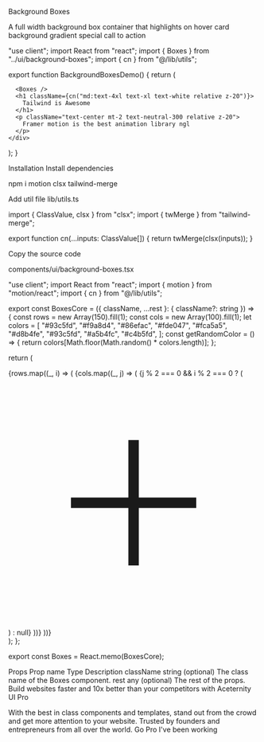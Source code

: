Background Boxes

A full width background box container that highlights on hover
card
background
gradient
special
call to action

"use client";
import React from "react";
import { Boxes } from "../ui/background-boxes";
import { cn } from "@/lib/utils";

export function BackgroundBoxesDemo() {
return (
<div className="h-96 relative w-full overflow-hidden bg-slate-900 flex flex-col items-center justify-center rounded-lg">
<div className="absolute inset-0 w-full h-full bg-slate-900 z-20 [mask-image:radial-gradient(transparent,white)] pointer-events-none" />

      <Boxes />
      <h1 className={cn("md:text-4xl text-xl text-white relative z-20")}>
        Tailwind is Awesome
      </h1>
      <p className="text-center mt-2 text-neutral-300 relative z-20">
        Framer motion is the best animation library ngl
      </p>
    </div>

);
}

Installation
Install dependencies

npm i motion clsx tailwind-merge

Add util file
lib/utils.ts

import { ClassValue, clsx } from "clsx";
import { twMerge } from "tailwind-merge";

export function cn(...inputs: ClassValue[]) {
return twMerge(clsx(inputs));
}

Copy the source code

components/ui/background-boxes.tsx

"use client";
import React from "react";
import { motion } from "motion/react";
import { cn } from "@/lib/utils";

export const BoxesCore = ({ className, ...rest }: { className?: string }) => {
const rows = new Array(150).fill(1);
const cols = new Array(100).fill(1);
let colors = [
"#93c5fd",
"#f9a8d4",
"#86efac",
"#fde047",
"#fca5a5",
"#d8b4fe",
"#93c5fd",
"#a5b4fc",
"#c4b5fd",
];
const getRandomColor = () => {
return colors[Math.floor(Math.random() * colors.length)];
};

return (
<div
style={{
        transform: `translate(-40%,-60%) skewX(-48deg) skewY(14deg) scale(0.675) rotate(0deg) translateZ(0)`,
      }}
className={cn(
"absolute -top-1/4 left-1/4 z-0 flex h-full w-full -translate-x-1/2 -translate-y-1/2 p-4",
className,
)}
{...rest} >
{rows.map((_, i) => (
<motion.div
key={`row` + i}
className="relative h-8 w-16 border-l border-slate-700" >
{cols.map((_, j) => (
<motion.div
whileHover={{
                backgroundColor: `${getRandomColor()}`,
                transition: { duration: 0 },
              }}
animate={{
                transition: { duration: 2 },
              }}
key={`col` + j}
className="relative h-8 w-16 border-t border-r border-slate-700" >
{j % 2 === 0 && i % 2 === 0 ? (
<svg
                  xmlns="http://www.w3.org/2000/svg"
                  fill="none"
                  viewBox="0 0 24 24"
                  strokeWidth="1.5"
                  stroke="currentColor"
                  className="pointer-events-none absolute -top-[14px] -left-[22px] h-6 w-10 stroke-[1px] text-slate-700"
                >
<path
                    strokeLinecap="round"
                    strokeLinejoin="round"
                    d="M12 6v12m6-6H6"
                  />
</svg>
) : null}
</motion.div>
))}
</motion.div>
))}
</div>
);
};

export const Boxes = React.memo(BoxesCore);

Props
Prop name Type Description
className string (optional) The class name of the Boxes component.
rest any (optional) The rest of the props.
Build websites faster and 10x better than your competitors with Aceternity UI Pro

With the best in class components and templates, stand out from the crowd and get more attention to your website. Trusted by founders and entrepreneurs from all over the world.
Go Pro
I've been working
